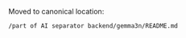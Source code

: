 <!-- Pointer for GEMMA3_IMPLEMENTATION.md -->

Moved to canonical location:

`/part of AI separator backend/gemma3n/README.md`
